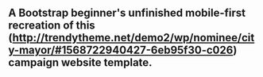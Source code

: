 ## A Bootstrap beginner's unfinished mobile-first recreation of this (http://trendytheme.net/demo2/wp/nominee/city-mayor/#1568722940427-6eb95f30-c026) campaign website template.